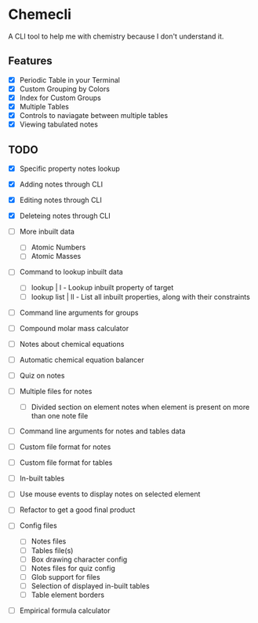 # Chemecli
A CLI tool to help me with chemistry because I don't understand it.

## Features
- [x] Periodic Table in your Terminal
- [x] Custom Grouping by Colors
- [x] Index for Custom Groups
- [x] Multiple Tables
- [x] Controls to naviagate between multiple tables
- [x] Viewing tabulated notes

## TODO
- [x] Specific property notes lookup
- [x] Adding notes through CLI
- [x] Editing notes through CLI
- [x] Deleteing notes through CLI
- [ ] More inbuilt data
    - [ ] Atomic Numbers
    - [ ] Atomic Masses
- [ ] Command to lookup inbuilt data
    - [ ] lookup | l <property> <target> - Lookup inbuilt property of target 
    - [ ] lookup list | ll - List all inbuilt properties, along with their constraints
- [ ] Command line arguments for groups
- [ ] Compound molar mass calculator
- [ ] Notes about chemical equations 
- [ ] Automatic chemical equation balancer
- [ ] Quiz on notes
- [ ] Multiple files for notes
    - [ ] Divided section on element notes when element is present on more than one note file
- [ ] Command line arguments for notes and tables data
- [ ] Custom file format for notes
- [ ] Custom file format for tables
- [ ] In-built tables
- [ ] Use mouse events to display notes on selected element
- [ ] Refactor to get a good final product
- [ ] Config files
    - [ ] Notes files
    - [ ] Tables file(s)
    - [ ] Box drawing character config
    - [ ] Notes files for quiz config
    - [ ] Glob support for files
    - [ ] Selection of displayed in-built tables
    - [ ] Table element borders
- [ ] Empirical formula calculator

